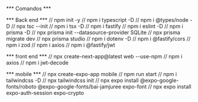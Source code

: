 *** Comandos ***

***  Back end ***
// npm init -y
// npm i typescript -D
// npm i @types/node -D
// npx tsc --init
// npm i tsx -D
// npm i fastify
// npm i eslint -D
// npm i prisma -D
// npx prisma init --datasource-provider SQLite
// npx prisma migrate dev
// npx prisma studio
// npm i dotenv -D
// npm i @fastify/cors
// npm i zod
// npm i axios
// npm i @fastify/jwt


***  front end ***
// npx create-next-app@latest web --use-npm
// npm i axios
// npm i jwt-decode

*** mobile ***
// npx create-expo-app mobile
// npm run start
// npm i tailwindcss -D
// npx tailwindcss init
// npx expo install @expo-google-fonts/roboto @expo-google-fonts/bai-jamjuree expo-font
// npx expo install expo-auth-session expo-crypto